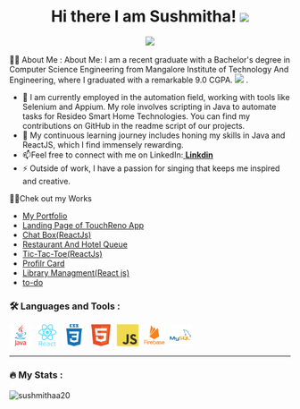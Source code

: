 

<h1 align="center">
        Hi there I am Sushmitha!
        <img src="https://media.giphy.com/media/hvRJCLFzcasrR4ia7z/giphy.gif" width="30px"/>
</h1>




<div id="header" align="center">
    <a href="https://sushmithaa.netlify.app/">
   <img src="https://media.giphy.com/media/hpXdHPfFI5wTABdDx9/giphy.gif" width="420"/>
     </a>
</div>



:woman_technologist: About Me :
 About Me: I am a recent graduate with a Bachelor's degree in Computer Science Engineering from Mangalore Institute of Technology And Engineering, where I graduated with a remarkable 9.0 CGPA. <img src="https://media.giphy.com/media/WUlplcMpOCEmTGBtBW/giphy.gif" width="30"> .
 - :telescope:   I am currently employed in the automation field, working with tools like Selenium and Appium. My role involves scripting in Java to automate tasks for Resideo Smart Home Technologies. You can find my contributions on GitHub in the readme script of our projects.
 - :seedling:  My continuous learning journey includes honing my skills in Java and ReactJS, which I find immensely rewarding.
 - :mailbox:Feel free to connect with me on LinkedIn:<a href="https://www.linkedin.com/in/sushmitha-angadi/"> <b>Linkdin</b> </a> 
 - :zap: Outside of work, I have a passion for singing that keeps me inspired and creative.
 
  :woman_technologist:Chek out my Works <br />
                <ul>
                 <li><a href="https://sushmithaa.netlify.app/">My Portfolio</a></li>
                 <li><a href="https://touchreno.netlify.app/">Landing Page of TouchReno App</a></li>
                <li><a href="https://chat-app-155d5.web.app/">Chat Box(ReactJs)</a></li>
                <li><a href="https://restaurantandhotelqueue.000webhostapp.com/index.php">Restaurant And Hotel Queue</a></li>
                <li><a href="https://tic-tac-toe-sush.netlify.app/">Tic-Tac-Toe(ReactJs)</a></li>
                <li><a href="https://sushmithaa20.github.io/ProfileCard/">Profilr Card</a></li>
                <li><a href="https://library-managment-reactjs.netlify.app/">Library Managment(React js)</a></li>
                <li><a href="https://sushmithaa20.github.io/todo/">to-do</a></li>
                </ul>
 


<!-- labguage -->
### :hammer_and_wrench: Languages and Tools :
<div>
  <img src="https://github.com/devicons/devicon/blob/master/icons/java/java-original-wordmark.svg" title="Java" alt="Java" width="40" height="40"/>&nbsp;
  <img src="https://github.com/devicons/devicon/blob/master/icons/react/react-original-wordmark.svg" title="React" alt="React" width="40" height="40"/>&nbsp;
  <img src="https://github.com/devicons/devicon/blob/master/icons/css3/css3-plain-wordmark.svg"  title="CSS3" alt="CSS" width="40" height="40"/>&nbsp;
  <img src="https://github.com/devicons/devicon/blob/master/icons/html5/html5-original.svg" title="HTML5" alt="HTML" width="40" height="40"/>&nbsp;
  <img src="https://github.com/devicons/devicon/blob/master/icons/javascript/javascript-original.svg" title="JavaScript" alt="JavaScript" width="40" height="40"/>&nbsp;
  <img src="https://github.com/devicons/devicon/blob/master/icons/firebase/firebase-plain-wordmark.svg" title="Firebase" alt="Firebase" width="40" height="40"/>&nbsp;
  <img src="https://github.com/devicons/devicon/blob/master/icons/mysql/mysql-original-wordmark.svg" title="MySQL"  alt="MySQL" width="40" height="40"/>&nbsp;
</div>





<!-- status -->
---

### :fire: My Stats :
<p><img align="center" src="https://github-readme-streak-stats.herokuapp.com/?user=sushmithaa20&" alt="
sushmithaa20" /></p>

</body>

</html>
